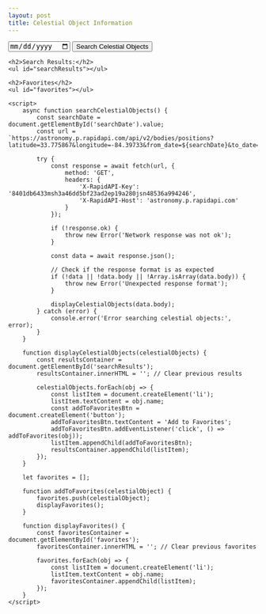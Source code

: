 ```yaml
---
layout: post
title: Celestial Object Information
---
```


<html lang="en">

<head>
    <meta charset="UTF-8">
    <meta http-equiv="X-UA-Compatible" content="IE=edge">
    <meta name="viewport" content="width=device-width, initial-scale=1.0">
    <title>Astronomy App</title>
</head>
<body>
    <input type="date" id="searchDate">
    <button onclick="searchCelestialObjects()">Search Celestial Objects</button>

    <h2>Search Results:</h2>
    <ul id="searchResults"></ul>

    <h2>Favorites</h2>
    <ul id="favorites"></ul>

    <script>
        async function searchCelestialObjects() {
            const searchDate = document.getElementById('searchDate').value;
            const url = `https://astronomy.p.rapidapi.com/api/v2/bodies/positions?latitude=33.775867&longitude=-84.39733&from_date=${searchDate}&to_date=${searchDate}&elevation=166&time=12%3A00%3A00`;

            try {
                const response = await fetch(url, {
                    method: 'GET',
                    headers: {
                        'X-RapidAPI-Key': '8401db6433msh3a46dd5bf23ad2ep19a280jsn48536a994246',
                        'X-RapidAPI-Host': 'astronomy.p.rapidapi.com'
                    }
                });

                if (!response.ok) {
                    throw new Error('Network response was not ok');
                }

                const data = await response.json();

                // Check if the response format is as expected
                if (!data || !data.body || !Array.isArray(data.body)) {
                    throw new Error('Unexpected response format');
                }

                displayCelestialObjects(data.body);
            } catch (error) {
                console.error('Error searching celestial objects:', error);
            }
        }

        function displayCelestialObjects(celestialObjects) {
            const resultsContainer = document.getElementById('searchResults');
            resultsContainer.innerHTML = ''; // Clear previous results

            celestialObjects.forEach(obj => {
                const listItem = document.createElement('li');
                listItem.textContent = obj.name;
                const addToFavoritesBtn = document.createElement('button');
                addToFavoritesBtn.textContent = 'Add to Favorites';
                addToFavoritesBtn.addEventListener('click', () => addToFavorites(obj));
                listItem.appendChild(addToFavoritesBtn);
                resultsContainer.appendChild(listItem);
            });
        }

        let favorites = [];

        function addToFavorites(celestialObject) {
            favorites.push(celestialObject);
            displayFavorites();
        }

        function displayFavorites() {
            const favoritesContainer = document.getElementById('favorites');
            favoritesContainer.innerHTML = ''; // Clear previous favorites

            favorites.forEach(obj => {
                const listItem = document.createElement('li');
                listItem.textContent = obj.name;
                favoritesContainer.appendChild(listItem);
            });
        }
    </script>
</body>
</html>